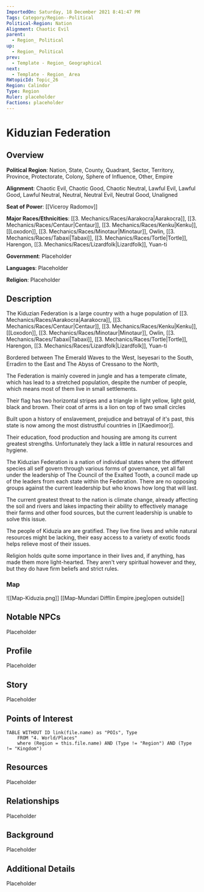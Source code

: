 ```yaml
---
ImportedOn: Saturday, 18 December 2021 8:41:47 PM
Tags: Category/Region--Political
Political-Region: Nation
Alignment: Chaotic Evil
parent:
  - Region_ Political
up:
  - Region_ Political
prev:
  - Template - Region_ Geographical
next:
  - Template - Region_ Area
RWtopicId: Topic_26
Region: Calindor
Type: Region
Ruler: placeholder
Factions: placeholder
---
```

# Kiduzian Federation
## Overview
**Political Region**: Nation, State, County, Quadrant, Sector, Territory, Province, Protectorate, Colony, Sphere of Influence, Other, Empire

**Alignment**: Chaotic Evil, Chaotic Good, Chaotic Neutral, Lawful Evil, Lawful Good, Lawful Neutral, Neutral, Neutral Evil, Neutral Good, Unaligned

**Seat of Power**: [[Viceroy Radomov]] 

**Major Races/Ethnicities**: [[3. Mechanics/Races/Aarakocra|Aarakocra]], [[3. Mechanics/Races/Centaur|Centaur]], [[3. Mechanics/Races/Kenku|Kenku]], [[Loxodon]], [[3. Mechanics/Races/Minotaur|Minotaur]], Owlin, [[3. Mechanics/Races/Tabaxi|Tabaxi]], [[3. Mechanics/Races/Tortle|Tortle]], Harengon, [[3. Mechanics/Races/Lizardfolk|Lizardfolk]], Yuan-ti

**Government**: Placeholder

**Languages**: Placeholder

**Religion**: Placeholder


## Description



The Kiduzian Federation is a large country with a huge population of [[3. Mechanics/Races/Aarakocra|Aarakocra]], [[3. Mechanics/Races/Centaur|Centaur]], [[3. Mechanics/Races/Kenku|Kenku]], [[Loxodon]], [[3. Mechanics/Races/Minotaur|Minotaur]], Owlin, [[3. Mechanics/Races/Tabaxi|Tabaxi]], [[3. Mechanics/Races/Tortle|Tortle]], Harengon, [[3. Mechanics/Races/Lizardfolk|Lizardfolk]], Yuan-ti

Bordered between The Emerald Waves to the West, Iseyesari to the South, Erradirn to the East and The Abyss of Cressano to the North,

The Federation is mainly covered in jungle and has a temperate climate, which has lead to a stretched population, despite the number of people, which means most of them live in small settlements.

Their flag has two horizontal stripes and a triangle in light yellow, light gold, black and brown. Their coat of arms is a lion on top of two small circles

Built upon a history of enslavement, prejudice and betrayal of it's past, this state is now among the most distrustful countries in [[Kaedimoor]].

Their education, food production and housing are among its current greatest strengths. Unfortunately they lack a little in natural resources and hygiene.

The Kiduzian Federation is a nation of individual states where the different species all self govern through various forms of governance, yet all fall under the leadership of The Council of the Exalted Tooth, a council made up of the leaders from each state within the Federation. There are no opposing groups against the current leadership but who knows how long that will last.

The current greatest threat to the nation is climate change, already affecting the soil and rivers and lakes impacting their ability to effectively manage their farms and other food sources, but the current leadership is unable to solve this issue.

The people of Kiduzia are are gratified. They live fine lives and while natural resources might be lacking, their easy access to a variety of exotic foods helps relieve most of their issues.

Religion holds quite some importance in their lives and, if anything, has made them more light-hearted. They aren't very spiritual however and they, but they do have firm beliefs and strict rules.





### Map
![[Map-Kiduzia.png]]
[[Map-Mundari Difflin Empire.jpeg|open outside]]



## Notable NPCs
Placeholder

## Profile
Placeholder

## Story
Placeholder

## Points of Interest

```dataview
TABLE WITHOUT ID link(file.name) as "POIs", Type
	FROM "4. World/Places" 
	where (Region = this.file.name) AND (Type != "Region") AND (Type != "Kingdom") 
```



## Resources
Placeholder

## Relationships
Placeholder

## Background
Placeholder

## Additional Details
Placeholder

